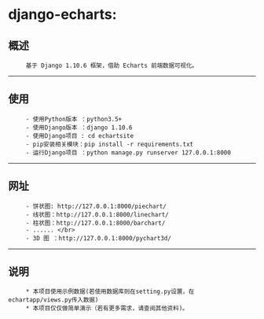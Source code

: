 # django-echarts:

## 概述</br> 
         基于 Django 1.10.6 框架，借助 Echarts 前端数据可视化。 
***
## 使用</br>
         - 使用Python版本 ：python3.5+ 
         - 使用Django版本 ：django 1.10.6 
         - 使用Django项目 : cd echartsite 
         - pip安装相关模块：pip install -r requirements.txt 
         - 运行Django项目 ：python manage.py runserver 127.0.0.1:8000 
***
## 网址</br>
         - 饼状图: http://127.0.0.1:8000/piechart/ 
         - 线状图：http://127.0.0.1:8000/linechart/ 
         - 柱状图：http://127.0.0.1:8000/barchart/ 
         - ...... </br>
         - 3D 图 ：http://127.0.0.1:8000/pychart3d/ 
***
## 说明</br>
         * 本项目使用示例数据(若使用数据库则在setting.py设置，在echartapp/views.py传入数据)
         * 本项目仅仅做简单演示（若有更多需求，请查阅其他资料)。

